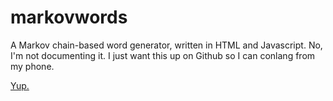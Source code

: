 # markovwords
A Markov chain-based word generator, written in HTML and Javascript.
No, I'm not documenting it. I just want this up on Github so I can conlang from my phone.

[Yup.](https://wompking.github.io/markovwords/)
